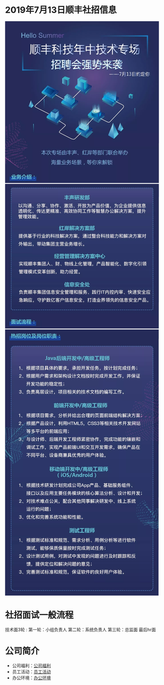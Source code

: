 # 2019年7月13日顺丰社招信息

![image0](../image/shunfeng0.jpg)
![image1](../image/shunfeng1.jpg)
![image2](../image/shunfeng2.jpg)

# 社招面试一般流程

技术面3轮 :
第一轮：小组负责人
第二轮：系统负责人
第三轮：总监面
最后hr面

# 公司简介
* 公司福利：[公司福利](http://www.sf-tech.com.cn/corporatewelfare)
* 员工活动：[员工活动](http://www.sf-tech.com.cn/employeeactivity)
* 办公环境：[办公环境](http://www.sf-tech.com.cn/officeenvi)
